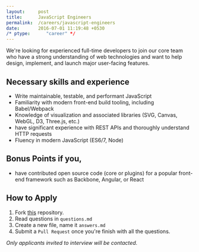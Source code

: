 ```yaml
---
layout:     post
title:      JavaScript Engineers
permalink:  /careers/javascript-engineers
date:       2016-07-01 11:19:48 +0530
/* ptype:      "career" */
---
```


We're looking for experienced full-time developers to join our core team who have a strong understanding of web technologies and want to help design, implement, and launch major user-facing features.

## Necessary skills and experience
 * Write maintainable, testable, and performant JavaScript
 * Familiarity with modern front-end build tooling, including Babel/Webpack
 * Knowledge of visualization and associated libraries (SVG, Canvas, WebGL, D3, Three.js, etc.)
 * have significant experience with REST APIs and thoroughly understand HTTP requests
 * Fluency in modern JavaScript (ES6/7, Node)

## Bonus Points if you,
 * have contributed open source code (core or plugins) for a popular front-end framework such as Backbone, Angular, or React

## How to Apply

 1. Fork [this](https://github.com/lightrainstech/join-us.git) repository.
 2. Read questions in `questions.md`
 3. Create a new file, name it `answers.md`
 4. Submit a `Pull Request` once you're finish with all the questions.


*Only applicants invited to interview will be contacted.*
